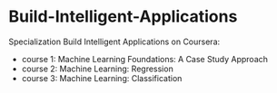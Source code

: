 # Build-Intelligent-Applications

Specialization  Build Intelligent Applications on Coursera:

* course 1: Machine Learning Foundations: A Case Study Approach
* course 2: Machine Learning: Regression
* course 3: Machine Learning: Classification
